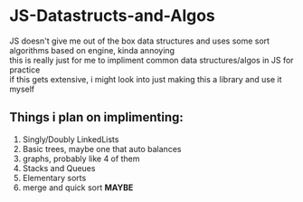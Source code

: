 # JS-Datastructs-and-Algos

JS doesn't give me out of the box data structures and uses some sort algorithms based on engine, kinda annoying  
this is really just for me to impliment common data structures/algos in JS for practice  
if this gets extensive, i might look into just making this a library and use it myself  


## Things i plan on implimenting:

1. Singly/Doubly LinkedLists
2. Basic trees, maybe one that auto balances 
3. graphs, probably like 4 of them 
4. Stacks and Queues
5. Elementary sorts
6. merge and quick sort **MAYBE**

